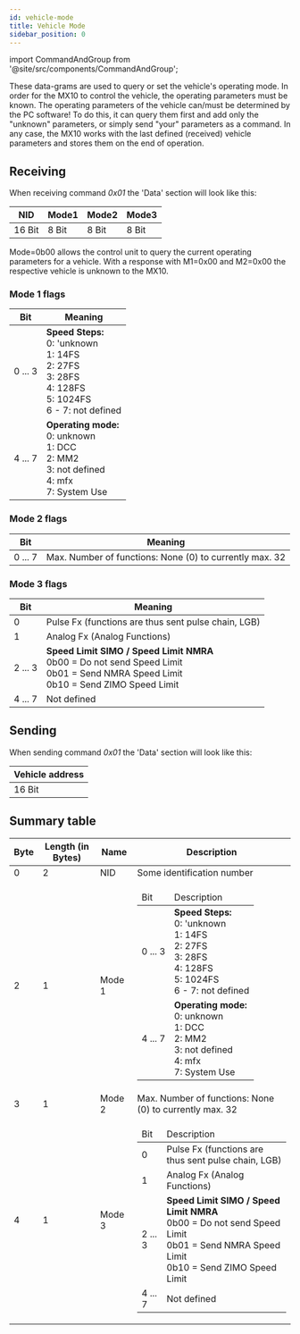 ```yaml
---
id: vehicle-mode
title: Vehicle Mode
sidebar_position: 0
---
```


import CommandAndGroup from '@site/src/components/CommandAndGroup';

<CommandAndGroup group="02" command="01"/>

These data-grams are used to query or set the vehicle's operating mode. In order for the MX10 to control the vehicle, the operating parameters must be known. The operating parameters of the vehicle can/must be determined by the PC software! To do this, it can query them first and add only the "unknown" parameters, or simply send "your" parameters as a command. In any case, the MX10 works with the last defined (received) vehicle parameters and stores them on the end of operation.

## Receiving

When receiving command _0x01_ the 'Data' section will look like this:

| NID    | Mode1 | Mode2 | Mode3 |
|--------|-------|-------|-------|
| 16 Bit | 8 Bit | 8 Bit | 8 Bit |

Mode=0b00 allows the control unit to query the current operating parameters for a vehicle. With a response with M1=0x00 and M2=0x00 the respective vehicle is unknown to the MX10.

### Mode 1 flags

| Bit     | Meaning                                                                                                                        |
|---------|--------------------------------------------------------------------------------------------------------------------------------|
| 0 ... 3 | **Speed Steps:** <br/> 0: 'unknown<br/> 1: 14FS<br/> 2: 27FS<br/> 3: 28FS<br/> 4: 128FS<br/> 5: 1024FS<br/> 6 - 7: not defined |
| 4 ... 7 | **Operating mode:** <br/> 0: unknown<br/> 1: DCC<br/> 2: MM2<br/> 3: not defined<br/> 4: mfx<br/> 7: System Use                |

### Mode 2 flags

| Bit     | Meaning                                                 |
|---------|---------------------------------------------------------|
| 0 ... 7 | Max. Number of functions: None (0) to currently max. 32 |

### Mode 3 flags

| Bit     | Meaning                                                                                                                                            |
|---------|----------------------------------------------------------------------------------------------------------------------------------------------------|
| 0       | Pulse Fx (functions are thus sent pulse chain, LGB)                                                                                                |
| 1       | Analog Fx (Analog Functions)                                                                                                                       |
| 2 ... 3 | **Speed Limit SIMO / Speed Limit NMRA**<br/>  0b00 = Do not send Speed Limit<br/>  0b01 = Send NMRA Speed Limit<br/>  0b10 = Send ZIMO Speed Limit |
| 4 ... 7 | Not defined                                                                                                                                        |

## Sending

When sending command _0x01_ the 'Data' section will look like this:

| Vehicle address |
|-----------------|
| 16 Bit          |

## Summary table

<html>

<head> <link rel="stylesheet" href="../../../src/css/custom.css"></link> </head>
<body>

<table>
  <thead>
    <tr>
      <th> Byte </th>
      <th> Length (in Bytes) </th>
      <th> Name </th>
      <th> Description </th>
    </tr>
  </thead>
  <tbody>
    <tr>
      <td> 0 </td>
      <td> 2 </td>
      <td> NID </td>
      <td> Some identification number </td>
    </tr>
    <tr>
      <td rowspan="1"> 2 </td>
      <td rowspan="1"> 1 </td>
      <td> Mode 1 </td>
      <td class="tables">
        <table class="tables">
          <thead>
            <tr>
              <td class="tablesBitCol"> Bit </td>
              <td class="tablesDescriptionCol"> Description </td>
            </tr>
          </thead>
          <tbody>
            <tr>
              <td> 0 ... 3 </td>
              <td> <strong>Speed Steps:</strong> <br /> 0: 'unknown<br /> 1: 14FS<br /> 2: 27FS<br /> 3: 28FS<br /> 4: 128FS<br /> 5: 1024FS<br /> 6 - 7: not defined </td>
            </tr>
            <tr>
              <td> 4 ... 7 </td>
              <td> <strong>Operating mode:</strong> <br /> 0: unknown<br /> 1: DCC<br /> 2: MM2<br /> 3: not defined<br /> 4: mfx<br /> 7: System Use </td>
            </tr>
          </tbody>
        </table>
      </td>
    </tr>
    <tr>
      <td> 3 </td>
      <td> 1 </td>
      <td> Mode 2 </td>
      <td> Max. Number of functions: None (0) to currently max. 32 </td>
    </tr>
    <tr>
      <td rowspan="1"> 4 </td>
      <td rowspan="1"> 1 </td>
      <td> Mode 3 </td>
      <td class="tables">
        <table class="tables">
          <thead>
            <tr>
              <td class="tablesBitCol"> Bit </td>
              <td class="tablesDescriptionCol"> Description </td>
            </tr>
          </thead>
          <tbody>
            <tr>
              <td> 0 </td>
              <td> Pulse Fx (functions are thus sent pulse chain, LGB) </td>
            </tr>
            <tr>
              <td> 1 </td>
              <td> Analog Fx (Analog Functions) </td>
            </tr>
            <tr>
              <td> 2 ... 3 </td>
              <td> <strong>Speed Limit SIMO / Speed Limit NMRA</strong><br /> 0b00 = Do not send Speed Limit<br /> 0b01 = Send NMRA Speed Limit<br /> 0b10 = Send ZIMO Speed Limit </td>
            </tr>
            <tr>
              <td> 4 ... 7 </td>
              <td> Not defined </td>
            </tr>
          </tbody>
        </table>
      </td>
    </tr>
  </tbody>
</table>
</body>
</html>

